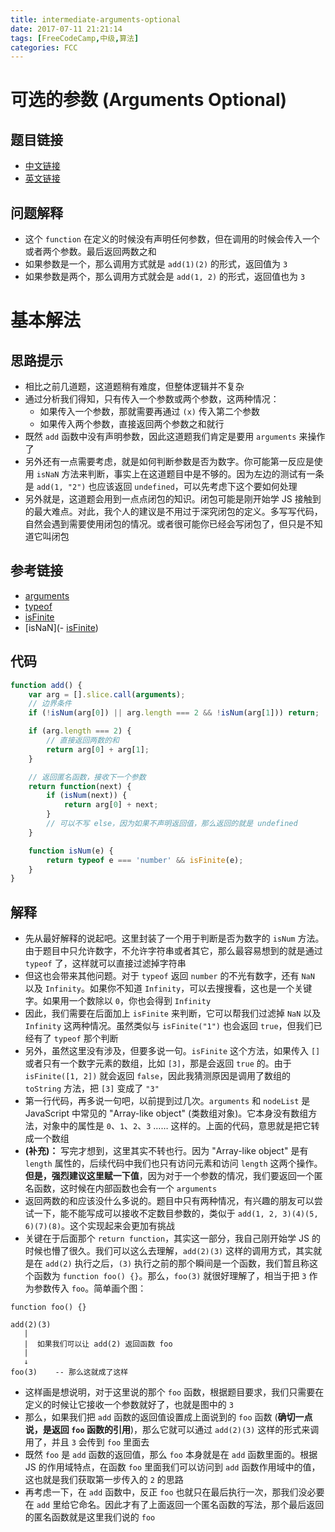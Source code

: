 ```yaml
---
title: intermediate-arguments-optional
date: 2017-07-11 21:21:14
tags: [FreeCodeCamp,中级,算法]
categories: FCC
---
```


# 可选的参数 (Arguments Optional)

## 题目链接
- [中文链接](https://freecodecamp.cn/challenges/arguments-optional)
- [英文链接](https://freecodecamp.com/challenges/arguments-optional)

## 问题解释
- 这个 `function` 在定义的时候没有声明任何参数，但在调用的时候会传入一个或者两个参数。最后返回两数之和
- 如果参数是一个，那么调用方式就是 `add(1)(2)` 的形式，返回值为 `3`
- 如果参数是两个，那么调用方式就会是 `add(1, 2)` 的形式，返回值也为 `3`

<!--more-->

# 基本解法
## 思路提示
- 相比之前几道题，这道题稍有难度，但整体逻辑并不复杂
- 通过分析我们得知，只有传入一个参数或两个参数，这两种情况：
    - 如果传入一个参数，那就需要再通过 `(x)` 传入第二个参数
    - 如果传入两个参数，直接返回两个参数之和就行
- 既然 `add` 函数中没有声明参数，因此这道题我们肯定是要用 `arguments` 来操作了
- 另外还有一点需要考虑，就是如何判断参数是否为数字。你可能第一反应是使用 `isNaN` 方法来判断，事实上在这道题目中是不够的。因为左边的测试有一条是 `add(1, "2")` 也应该返回 `undefined`，可以先考虑下这个要如何处理
- 另外就是，这道题会用到一点点闭包的知识。闭包可能是刚开始学 JS 接触到的最大难点。对此，我个人的建议是不用过于深究闭包的定义。多写写代码，自然会遇到需要使用闭包的情况。或者很可能你已经会写闭包了，但只是不知道它叫闭包

## 参考链接
- [arguments](https://developer.mozilla.org/zh-CN/docs/Web/JavaScript/Reference/Functions/arguments)
- [typeof](https://developer.mozilla.org/zh-CN/docs/Web/JavaScript/Reference/Operators/typeof)
- [isFinite](https://developer.mozilla.org/zh-CN/docs/Web/JavaScript/Reference/Global_Objects/isFinite)
- [isNaN](- [isFinite](https://developer.mozilla.org/zh-CN/docs/Web/JavaScript/Reference/Global_Objects/isNaN))

## 代码
```js
function add() {
    var arg = [].slice.call(arguments);
    // 边界条件
    if (!isNum(arg[0]) || arg.length === 2 && !isNum(arg[1])) return;

    if (arg.length === 2) {
        // 直接返回两数的和
        return arg[0] + arg[1];
    }

    // 返回匿名函数，接收下一个参数
    return function(next) {
        if (isNum(next)) {
            return arg[0] + next;
        }
        // 可以不写 else，因为如果不声明返回值，那么返回的就是 undefined
    }

    function isNum(e) {
        return typeof e === 'number' && isFinite(e);
    }
}
```

## 解释
- 先从最好解释的说起吧。这里封装了一个用于判断是否为数字的 `isNum` 方法。由于题目中只允许数字，不允许字符串或者其它，那么最容易想到的就是通过 `typeof` 了，这样就可以直接过滤掉字符串
- 但这也会带来其他问题。对于 `typeof` 返回 `number` 的不光有数字，还有 `NaN` 以及 `Infinity`。如果你不知道 `Infinity`，可以去搜搜看，这也是一个关键字。如果用一个数除以 `0`，你也会得到 `Infinity`
- 因此，我们需要在后面加上 `isFinite` 来判断，它可以帮我们过滤掉 `NaN` 以及 `Infinity` 这两种情况。虽然类似与 `isFinite("1")` 也会返回 `true`，但我们已经有了 `typeof` 那个判断
- 另外，虽然这里没有涉及，但要多说一句。`isFinite` 这个方法，如果传入 `[]` 或者只有一个数字元素的数组，比如 `[3]`，那是会返回 `true` 的。由于 `isFinite([1, 2])` 就会返回 `false`，因此我猜测原因是调用了数组的 `toString` 方法，把 `[3]` 变成了 `"3"`
- 第一行代码，再多说一句吧，以前提到过几次。`arguments` 和 `nodeList` 是 JavaScript 中常见的 "Array-like object" (类数组对象)。它本身没有数组方法，对象中的属性是 `0`、`1`、`2`、`3` …… 这样的。上面的代码，意思就是把它转成一个数组
- **(补充)：** 写完才想到，这里其实不转也行。因为 "Array-like object" 是有 `length` 属性的，后续代码中我们也只有访问元素和访问 `length` 这两个操作。**但是，强烈建议这里赋一下值**，因为对于一个参数的情况，我们要返回一个匿名函数，这时候在内部函数也会有一个 `arguments`
- 返回两数的和应该没什么多说的。题目中只有两种情况，有兴趣的朋友可以尝试一下，能不能写成可以接收不定数目参数的，类似于 `add(1, 2, 3)(4)(5, 6)(7)(8)`。这个实现起来会更加有挑战
- 关键在于后面那个 `return function`，其实这一部分，我自己刚开始学 JS 的时候也懵了很久。我们可以这么去理解，`add(2)(3)` 这样的调用方式，其实就是在 `add(2)` 执行之后，`(3)` 执行之前的那个瞬间是一个函数，我们暂且称这个函数为 `function foo() {}`。那么，`foo(3)` 就很好理解了，相当于把 `3` 作为参数传入 `foo`。简单画个图：

```
function foo() {}

add(2)(3)    
   |
   |  如果我们可以让 add(2) 返回函数 foo
   |
   ↓
foo(3)    -- 那么这就成了这样
```

- 这样画是想说明，对于这里说的那个 `foo` 函数，根据题目要求，我们只需要在定义的时候让它接收一个参数就好了，也就是图中的 `3`
- 那么，如果我们把 `add` 函数的返回值设置成上面说到的 `foo` 函数 (**确切一点说，是返回 `foo` 函数的引用**)，那么它就可以通过 `add(2)(3)` 这样的形式来调用了，并且 `3` 会传到 `foo` 里面去
- 既然 `foo` 是 `add` 函数的返回值，那么 `foo` 本身就是在 `add` 函数里面的。根据 JS 的作用域特点，在函数 `foo` 里面我们可以访问到 `add` 函数作用域中的值，这也就是我们获取第一步传入的 `2` 的思路
- 再考虑一下，在 `add` 函数中，反正 `foo` 也就只在最后执行一次，那我们没必要在 `add` 里给它命名。因此才有了上面返回一个匿名函数的写法，那个最后返回的匿名函数就是这里我们说的 `foo`